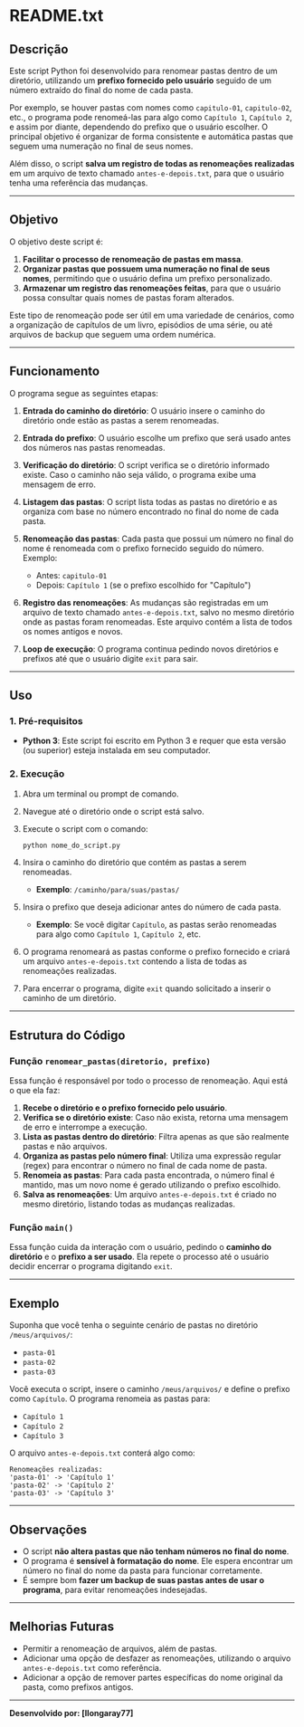 # README.txt

## Descrição

Este script Python foi desenvolvido para renomear pastas dentro de um diretório, utilizando um **prefixo fornecido pelo usuário** seguido de um número extraído do final do nome de cada pasta. 

Por exemplo, se houver pastas com nomes como `capitulo-01`, `capitulo-02`, etc., o programa pode renomeá-las para algo como `Capítulo 1`, `Capítulo 2`, e assim por diante, dependendo do prefixo que o usuário escolher. O principal objetivo é organizar de forma consistente e automática pastas que seguem uma numeração no final de seus nomes.

Além disso, o script **salva um registro de todas as renomeações realizadas** em um arquivo de texto chamado `antes-e-depois.txt`, para que o usuário tenha uma referência das mudanças.

---

## Objetivo

O objetivo deste script é:

1. **Facilitar o processo de renomeação de pastas em massa**.
2. **Organizar pastas que possuem uma numeração no final de seus nomes**, permitindo que o usuário defina um prefixo personalizado.
3. **Armazenar um registro das renomeações feitas**, para que o usuário possa consultar quais nomes de pastas foram alterados.

Este tipo de renomeação pode ser útil em uma variedade de cenários, como a organização de capítulos de um livro, episódios de uma série, ou até arquivos de backup que seguem uma ordem numérica.

---

## Funcionamento

O programa segue as seguintes etapas:

1. **Entrada do caminho do diretório**: O usuário insere o caminho do diretório onde estão as pastas a serem renomeadas.
   
2. **Entrada do prefixo**: O usuário escolhe um prefixo que será usado antes dos números nas pastas renomeadas.

3. **Verificação do diretório**: O script verifica se o diretório informado existe. Caso o caminho não seja válido, o programa exibe uma mensagem de erro.

4. **Listagem das pastas**: O script lista todas as pastas no diretório e as organiza com base no número encontrado no final do nome de cada pasta.

5. **Renomeação das pastas**: Cada pasta que possui um número no final do nome é renomeada com o prefixo fornecido seguido do número. Exemplo:
   
   - Antes: `capitulo-01`
   - Depois: `Capítulo 1` (se o prefixo escolhido for "Capítulo")

6. **Registro das renomeações**: As mudanças são registradas em um arquivo de texto chamado `antes-e-depois.txt`, salvo no mesmo diretório onde as pastas foram renomeadas. Este arquivo contém a lista de todos os nomes antigos e novos.

7. **Loop de execução**: O programa continua pedindo novos diretórios e prefixos até que o usuário digite `exit` para sair.

---

## Uso

### 1. Pré-requisitos
- **Python 3**: Este script foi escrito em Python 3 e requer que esta versão (ou superior) esteja instalada em seu computador.

### 2. Execução

1. Abra um terminal ou prompt de comando.

2. Navegue até o diretório onde o script está salvo.

3. Execute o script com o comando:

    ```bash
    python nome_do_script.py
    ```

4. Insira o caminho do diretório que contém as pastas a serem renomeadas.

    - **Exemplo**: `/caminho/para/suas/pastas/`
    
5. Insira o prefixo que deseja adicionar antes do número de cada pasta.

    - **Exemplo**: Se você digitar `Capítulo`, as pastas serão renomeadas para algo como `Capítulo 1`, `Capítulo 2`, etc.

6. O programa renomeará as pastas conforme o prefixo fornecido e criará um arquivo `antes-e-depois.txt` contendo a lista de todas as renomeações realizadas.

7. Para encerrar o programa, digite `exit` quando solicitado a inserir o caminho de um diretório.

---

## Estrutura do Código

### Função `renomear_pastas(diretorio, prefixo)`
Essa função é responsável por todo o processo de renomeação. Aqui está o que ela faz:

1. **Recebe o diretório e o prefixo fornecido pelo usuário**.
2. **Verifica se o diretório existe**: Caso não exista, retorna uma mensagem de erro e interrompe a execução.
3. **Lista as pastas dentro do diretório**: Filtra apenas as que são realmente pastas e não arquivos.
4. **Organiza as pastas pelo número final**: Utiliza uma expressão regular (regex) para encontrar o número no final de cada nome de pasta.
5. **Renomeia as pastas**: Para cada pasta encontrada, o número final é mantido, mas um novo nome é gerado utilizando o prefixo escolhido.
6. **Salva as renomeações**: Um arquivo `antes-e-depois.txt` é criado no mesmo diretório, listando todas as mudanças realizadas.

### Função `main()`
Essa função cuida da interação com o usuário, pedindo o **caminho do diretório** e o **prefixo a ser usado**. Ela repete o processo até o usuário decidir encerrar o programa digitando `exit`.

---

## Exemplo

Suponha que você tenha o seguinte cenário de pastas no diretório `/meus/arquivos/`:

- `pasta-01`
- `pasta-02`
- `pasta-03`

Você executa o script, insere o caminho `/meus/arquivos/` e define o prefixo como `Capítulo`. O programa renomeia as pastas para:

- `Capítulo 1`
- `Capítulo 2`
- `Capítulo 3`

O arquivo `antes-e-depois.txt` conterá algo como:

```
Renomeações realizadas:
'pasta-01' -> 'Capítulo 1'
'pasta-02' -> 'Capítulo 2'
'pasta-03' -> 'Capítulo 3'
```

---

## Observações

- O script **não altera pastas que não tenham números no final do nome**.
- O programa é **sensível à formatação do nome**. Ele espera encontrar um número no final do nome da pasta para funcionar corretamente.
- É sempre bom **fazer um backup de suas pastas antes de usar o programa**, para evitar renomeações indesejadas.

---

## Melhorias Futuras

- Permitir a renomeação de arquivos, além de pastas.
- Adicionar uma opção de desfazer as renomeações, utilizando o arquivo `antes-e-depois.txt` como referência.
- Adicionar a opção de remover partes específicas do nome original da pasta, como prefixos antigos.

---

**Desenvolvido por: [llongaray77]**
